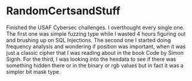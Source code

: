 # RandomCertsandStuff

Finished the USAF Cybersec challenges. I overthought every single one. The first one was simple fuzzing type while I wasted 4 hours figuring out and brushing up on SQL Injections. The second one I started doing frequency analysis and wondering if position was important, when it was just a classic cipher that I was reading about in the book Code by Simon Signh. For the third, I was looking into the hexdata to see if there was something hidden there or in the binary or rgb values but in fact it was a simpler bit mask type. 
